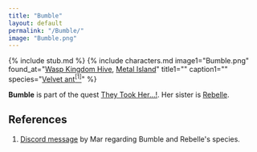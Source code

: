 ```yaml
---
title: "Bumble"
layout: default
permalink: "/Bumble/"
image: "Bumble.png"
---
```

{% include stub.md %}
{% include characters.md image1="Bumble.png" found_at="[Wasp Kingdom Hive](/Wasp_Kingdom_Hive), [Metal Island](/Metal_Island)" title1="" caption1="" species="[Velvet ant](/Wasp)[<sup>[1]</sup>](#references)" %}

**Bumble** is part of the quest [They Took Her...!](/They_Took_Her...!). Her sister is [Rebelle](/Rebelle).
## References
1. [Discord message](https://discord.com/channels/401557298461540354/401560835081633792/757033784087543860) by Mar regarding Bumble and Rebelle's species.